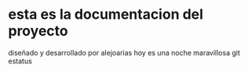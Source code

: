 # esta es la documentacion del proyecto
diseñado y desarrollado por alejoarias
hoy es una noche maravillosa
git estatus